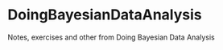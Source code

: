 DoingBayesianDataAnalysis
=========================

Notes, exercises and other from Doing Bayesian Data Analysis
